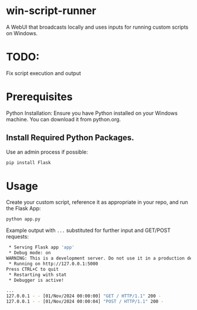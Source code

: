 # win-script-runner
A WebUI that broadcasts locally and uses inputs for running custom scripts on Windows. 

# TODO:
Fix script execution and output

# Prerequisites
Python Installation: Ensure you have Python installed on your Windows machine. You can download it from python.org.

## Install Required Python Packages. 
Use an admin process if possible:
```bash
pip install Flask
```

# Usage
Create your custom script, reference it as appropriate in your repo, and run the Flask App:
```bash
python app.py
```

Example output with `...` substituted for further input and GET/POST requests:
```bash
 * Serving Flask app 'app'
 * Debug mode: on
WARNING: This is a development server. Do not use it in a production deployment. Use a production WSGI server instead.
 * Running on http://127.0.0.1:5000
Press CTRL+C to quit
 * Restarting with stat
 * Debugger is active!

...
127.0.0.1 - - [01/Nov/2024 00:00:00] "GET / HTTP/1.1" 200 -
127.0.0.1 - - [01/Nov/2024 00:00:04] "POST / HTTP/1.1" 200 -
```